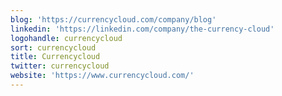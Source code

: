 ```yaml
---
blog: 'https://currencycloud.com/company/blog'
linkedin: 'https://linkedin.com/company/the-currency-cloud'
logohandle: currencycloud
sort: currencycloud
title: Currencycloud
twitter: currencycloud
website: 'https://www.currencycloud.com/'
---
```

